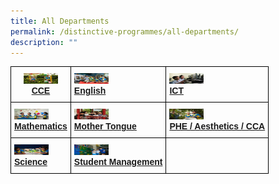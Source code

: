 ```yaml
---
title: All Departments
permalink: /distinctive-programmes/all-departments/
description: ""
---
```

<style type="text/css">
.tg  {border-collapse:collapse;border-spacing:0;}
.tg td{border-color:black;border-style:solid;border-width:1px;font-family:Arial, sans-serif;font-size:14px;
  overflow:hidden;padding:10px 5px;word-break:normal;}
.tg th{border-color:black;border-style:solid;border-width:1px;font-family:Arial, sans-serif;font-size:14px;
  font-weight:normal;overflow:hidden;padding:10px 5px;word-break:normal;}
.tg .tg-baqh{text-align:center;vertical-align:top}
.tg .tg-0lax{text-align:left;vertical-align:top}
</style>
<table class="tg">
<thead>
  <tr>
    <th class="tg-baqh"><a href="/distinctive-programmes/all-departments/cce"><img src="/images/YZPS22_0012.jpeg" alt="Image" width="55" height="17"></a><br><span style="font-weight:bold"><a href="/distinctive-programmes/all-departments/cce">CCE</a></span></th>
    <th class="tg-0lax"><a href="/distinctive-programmes/all-departments/english"><img src="/images/YZPS22_0070.jpeg" alt="Image" width="55" height="17"></a><br><span style="font-weight:bold"><a href="/distinctive-programmes/all-departments/english">English</a></span></th>
    <th class="tg-0lax"><a href="/distinctive-programmes/all-departments/ict"><img src="/images/YZPS22_0105.jpeg" alt="Image" width="55" height="17"></a><br><span style="font-weight:bold"><a href="/distinctive-programmes/all-departments/ict">ICT</a></span></th>
  </tr>
</thead>
<tbody>
  <tr>
    <td class="tg-0lax"><a href="/distinctive-programmes/all-departments/mathematics"><img src="/images/YZPS22_0086.jpeg" alt="Image" width="55" height="17"></a><br><span style="font-weight:bold"><a href="/distinctive-programmes/all-departments/mathematics">Mathematics</a></span></td>
    <td class="tg-0lax"><a href="/distinctive-programmes/all-departments/mother-tongue"><img src="/images/YZPS22_0062.jpeg" alt="Image" width="55" height="17"></a><br><span style="font-weight:bold"><a href="/distinctive-programmes/all-departments/mother-tongue/chinese-language/">Mother Tongue</a></span></td>
    <td class="tg-0lax"><a href="/distinctive-programmes/all-departments/phe-aesthetics-cca"><img src="/images/YZPS22_0031.jpeg" alt="Image" width="55" height="17"></a><br><span style="font-weight:bold"><a href="/distinctive-programmes/all-departments/phe-aesthetics-cca">PHE / Aesthetics / CCA</a></span></td>
  </tr>
  <tr>
    <td class="tg-0lax"><a href="/distinctive-programmes/all-departments/science"><img src="/images/YZPS22_0102.jpeg" alt="Image" width="55" height="17"></a><br><span style="font-weight:bold"><a href="/distinctive-programmes/all-departments/science">Science</a></span></td>
    <td class="tg-0lax"><a href="/distinctive-programmes/all-departments/student-management"><img src="/images/YZPS22_0050.jpeg" alt="Image" width="55" height="17"></a><br><span style="font-weight:bold"><a href="/distinctive-programmes/all-departments/student-management">Student Management</a></span></td>
    <td class="tg-0lax"></td>
  </tr>
</tbody>
</table>